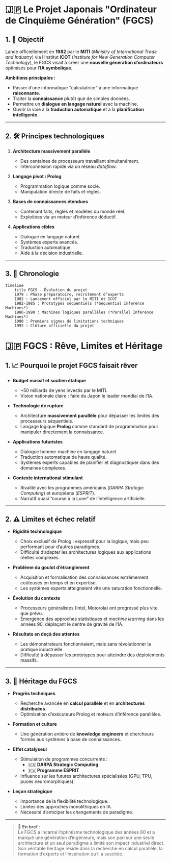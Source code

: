 # 🇯🇵 Le Projet Japonais "Ordinateur de Cinquième Génération" (FGCS)

## 1. 🎯 Objectif
Lancé officiellement en **1982** par le **MITI** (*Ministry of International Trade and Industry*) via l’institut **ICOT** (*Institute for New Generation Computer Technology*), le FGCS visait à créer une **nouvelle génération d’ordinateurs** optimisés pour l’**IA symbolique**.

**Ambitions principales :**
- Passer d’une informatique "calculatrice" à une informatique **raisonnante**.
- Traiter la **connaissance** plutôt que de simples données.
- Permettre un **dialogue en langage naturel** avec la machine.
- Ouvrir la voie à la **traduction automatique** et à la **planification intelligente**.

---

## 2. 🛠️ Principes technologiques

1. **Architecture massivement parallèle**
   - Des centaines de processeurs travaillant simultanément.
   - Interconnexion rapide via un réseau *dataflow*.

2. **Langage pivot : Prolog**
   - Programmation logique comme socle.
   - Manipulation directe de faits et règles.

3. **Bases de connaissances étendues**
   - Contenant faits, règles et modèles du monde réel.
   - Exploitées via un moteur d’inférence déductif.

4. **Applications cibles**
   - Dialogue en langage naturel.
   - Systèmes experts avancés.
   - Traduction automatique.
   - Aide à la décision industrielle.

---

## 3. 📅 Chronologie

```mermaid
timeline
    title FGCS - Évolution du projet
    1979 : Phase préparatoire, recrutement d’experts
    1982 : Lancement officiel par le MITI et ICOT
    1982-1985 : Prototypes séquentiels (*Sequential Inference Machines*)
    1986-1990 : Machines logiques parallèles (*Parallel Inference Machines*)
    1990 : Premiers signes de limitations techniques
    1992 : Clôture officielle du projet
```



# 🇯🇵 FGCS : Rêve, Limites et Héritage

## 1. 📈 Pourquoi le projet FGCS faisait rêver

- **Budget massif et soutien étatique**
  - ~50 milliards de yens investis par le MITI.
  - Vision nationale claire : faire du Japon le leader mondial de l’IA.

- **Technologie de rupture**
  - Architecture **massivement parallèle** pour dépasser les limites des processeurs séquentiels.
  - Langage logique **Prolog** comme standard de programmation pour manipuler directement la connaissance.

- **Applications futuristes**
  - Dialogue homme-machine en langage naturel.
  - Traduction automatique de haute qualité.
  - Systèmes experts capables de planifier et diagnostiquer dans des domaines complexes.

- **Contexte international stimulant**
  - Rivalité avec les programmes américains (*DARPA Strategic Computing*) et européens (*ESPRIT*).
  - Narratif quasi “course à la Lune” de l’intelligence artificielle.

---

## 2. ⚠️ Limites et échec relatif

- **Rigidité technologique**
  - Choix exclusif de Prolog : expressif pour la logique, mais peu performant pour d’autres paradigmes.
  - Difficulté d’adapter les architectures logiques aux applications réelles complexes.

- **Problème du goulot d’étranglement**
  - Acquisition et formalisation des connaissances extrêmement coûteuses en temps et en expertise.
  - Les systèmes experts atteignaient vite une saturation fonctionnelle.

- **Évolution du contexte**
  - Processeurs généralistes (Intel, Motorola) ont progressé plus vite que prévu.
  - Émergence des approches statistiques et *machine learning* dans les années 90, déplaçant le centre de gravité de l’IA.

- **Résultats en deçà des attentes**
  - Les démonstrateurs fonctionnaient, mais sans révolutionner la pratique industrielle.
  - Difficulté à dépasser les prototypes pour atteindre des déploiements massifs.

---

## 3. 🧾 Héritage du FGCS

- **Progrès techniques**
  - Recherche avancée en **calcul parallèle** et en **architectures distribuées**.
  - Optimisation d’exécuteurs Prolog et moteurs d’inférence parallèles.

- **Formation et culture**
  - Une génération entière de **knowledge engineers** et chercheurs formés aux systèmes à base de connaissances.

- **Effet catalyseur**
  - Stimulation de programmes concurrents :
    - 🇺🇸 **DARPA Strategic Computing**
    - 🇪🇺 **Programme ESPRIT**
  - Influence sur les futures architectures spécialisées (GPU, TPU, puces neuromorphiques).

- **Leçon stratégique**
  - Importance de la flexibilité technologique.
  - Limites des approches monolithiques en IA.
  - Nécessité d’anticiper les changements de paradigme.

---

> 💬 **En bref** :  
> Le FGCS a incarné l’optimisme technologique des années 80 et a marqué une génération d’ingénieurs, mais son pari sur une seule architecture et un seul paradigme a limité son impact industriel direct.  
> Son véritable héritage réside dans la recherche en calcul parallèle, la formation d’experts et l’inspiration qu’il a suscitée.

